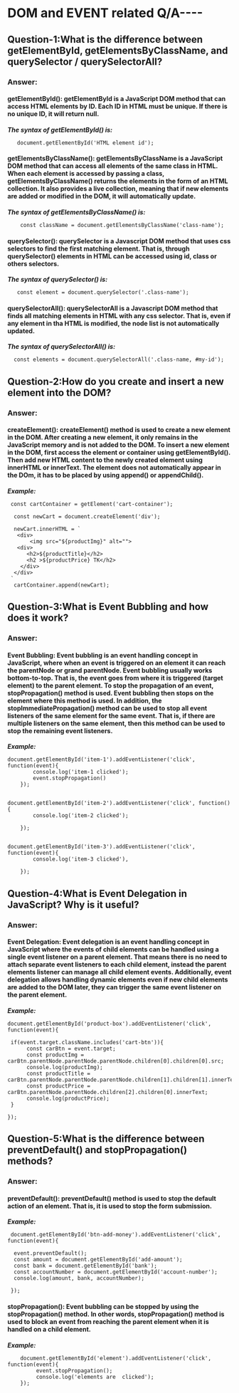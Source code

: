 # DOM and EVENT related Q/A----

## Question-1:What is the difference between getElementById, getElementsByClassName, and querySelector / querySelectorAll?

### Answer:

#### **getElementById():**  getElementById is a JavaScript DOM method that can access HTML elements by ID. Each ID in HTML must be unique. If there is no unique ID, it will return null.

  ***The syntax of getElementById() is:***

       document.getElementById('HTML element id');


#### **getElementsByClassName():** getElementsByClassName is a JavaScript DOM method that can access all elements of the same class in HTML. When each element is accessed by passing a class, getElementsByClassName() returns the elements in the form of an HTML collection. It also provides a live collection, meaning that if new elements are added or modified in the DOM, it will automatically update.

   ***The syntax of getElementsByClassName() is:***

        const className = document.getElementsByClassName('class-name');


#### **querySelector():** querySelector is a Javascript DOM method that uses css selectors to find the first matching element. That is, through querySelector() elements in HTML can be accessed using id, class or others selectors.

   ***The syntax of querySelector() is:***

       const element = document.querySelector('.class-name');


#### **querySelectorAll():** querySelectorAll is a Javascript DOM method that finds all matching elements in HTML with any css selector. That is, even if any element in tha HTML is modified, the node list is not automatically updated.

   ***The syntax of querySelectorAll() is:***

      const elements = document.querySelectorAll('.class-name, #my-id');


## Question-2:How do you create and insert a new element into the DOM?

### Answer: 

#### **createElement():** createElement() method is used to create a new element in the DOM. After creating a new element, it only remains in the JavaScript memory and is not added to the DOM. To insert a new element in the DOM, first access the element or container using getElementById(). Then add new HTML content to the newly created element using innerHTML or innerText. The element does not automatically appear in the DOm, it has to be placed by using append() or appendChild().

 ***Example:***

 
     const cartContainer = getElement('cart-container');

      const newCart = document.createElement('div');

      newCart.innerHTML = `
       <div>
           <img src="${productImg}" alt="">
       <div>
          <h2>${productTitle}</h2>
          <h2 >${productPrice} TK</h2>
        </div>
      </div>
     `
      cartContainer.append(newCart);

## Question-3:What is Event Bubbling and how does it work?

### Answer: 

#### **Event Bubbling:** Event bubbling is an event handling concept in JavaScript, where when an event is triggered on an element it can reach the parentNode or grand parentNode. Event bubbling usually works bottom-to-top. That is, the event goes from where it is triggered (target element) to the parent element. To stop the propagation of an event, stopPropagation() method is used. Event bubbling then stops on the element where this method is used. In addition, the stopImmediatePropagation() method can be used to stop all event listeners of the same element for the same event. That is, if there are multiple listeners on the same element, then this method can be used to stop the remaining event listeners.

 ***Example:***

    document.getElementById('item-1').addEventListener('click', function(event){
            console.log('item-1 clicked');
            event.stopPropagation()
        });

        
    document.getElementById('item-2').addEventListener('click', function(){
            console.log('item-2 clicked');
            
        });

    
    document.getElementById('item-3').addEventListener('click', function(event){
            console.log('item-3 clicked'),
             
        });

## Question-4:What is Event Delegation in JavaScript? Why is it useful?

### Answer: 

#### **Event Delegation:** Event delegation is an event handling concept in JavaScript where the events of child elements can be handled using a single event listener on a parent element. That means there is no need to attach separate event listeners to each child element, instead the parent elements listener can manage all child element events. Additionally, event delegation allows handling dynamic elements even if new child elements are added to the DOM later, they can trigger the same event listener on the parent element.

***Example:***

    document.getElementById('product-box').addEventListener('click', function(event){

     if(event.target.className.includes('cart-btn')){
          const carBtn = event.target;
          const productImg = carBtn.parentNode.parentNode.parentNode.children[0].children[0].src; 
          console.log(productImg);
          const productTitle = carBtn.parentNode.parentNode.parentNode.children[1].children[1].innerText;console.log(productTitle);
          const productPrice = carBtn.parentNode.parentNode.children[2].children[0].innerText;
          console.log(productPrice);
     }

    });

## Question-5:What is the difference between preventDefault() and stopPropagation() methods?

### Answer:

#### **preventDefault():** preventDefault() method is used to stop the default action of an element. That is, it is used to stop the form submission.

***Example:***

     document.getElementById('btn-add-money').addEventListener('click', function(event){

      event.preventDefault();
      const amount = document.getElementById('add-amount');
      const bank = document.getElementById('bank');
      const accountNumber = document.getElementById('account-number');
      console.log(amount, bank, accountNumber);

     });

#### **stopPropagation():** Event bubbling can be stopped by using the stopPropagation() method. In other words, stopPropagation() method is used to block an event from reaching the parent element when it is handled on a child element.

***Example:***

        document.getElementById('element').addEventListener('click', function(event){
             event.stopPropagation();
             console.log('elements are  clicked');
        });   




